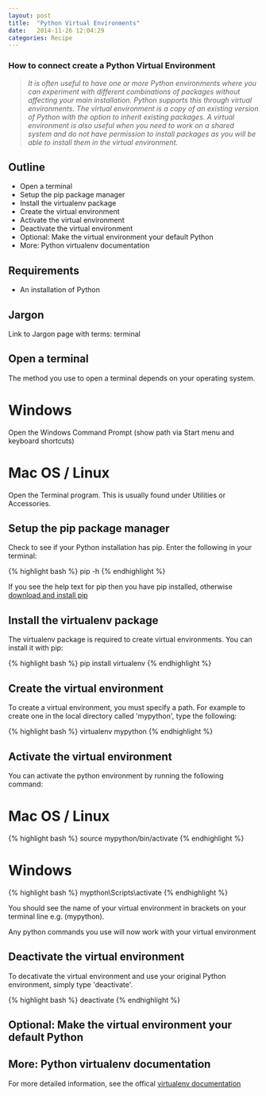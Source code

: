 ```yaml
---
layout: post
title:  "Python Virtual Environments"
date:   2014-11-26 12:04:29
categories: Recipe
---
```


### How to connect create a Python Virtual Environment

> *It is often useful to have one or more Python environments where you can experiment with different combinations of packages without affecting your main installation. Python supports this through virtual environments. The virtual environment is a copy of an existing version of Python with the option to inherit existing packages. A virtual environment is also useful when you need to work on a shared system and do not have permission to install packages as you will be able to install them in the virtual environment.* 

## Outline 

* Open a terminal 
* Setup the pip package manager
* Install the virtualenv package
* Create the virtual environment
* Activate the virtual environment
* Deactivate the virtual environment
* Optional: Make the virtual environment your default Python
* More: Python virtualenv documentation

## Requirements

* An installation of Python

## Jargon

Link to Jargon page with terms: terminal 

## Open a terminal 

The method you use to open a terminal depends on your operating system.

# Windows

Open the Windows Command Prompt (show path via Start menu and keyboard shortcuts)

# Mac OS / Linux

Open the Terminal program. This is usually found under Utilities or Accessories.

## Setup the pip package manager

Check to see if your Python installation has pip. Enter the following in your terminal:

{% highlight bash %}
pip -h
{% endhighlight %}

If you see the help text for pip then you have pip installed, otherwise [download and install pip](https://pip.pypa.io/en/latest/installing.html)

## Install the virtualenv package 

The virtualenv package is required to create virtual environments. You can install it with pip:

{% highlight bash %}
pip install virtualenv
{% endhighlight %}

## Create the virtual environment 

To create a virtual environment, you must specify a path. For example to create one in the local directory called 'mypython', type the following:

{% highlight bash %}
virtualenv mypython
{% endhighlight %}

## Activate the virtual environment

You can activate the python environment by running the following command:

# Mac OS / Linux

{% highlight bash %}
source mypython/bin/activate
{% endhighlight %}

# Windows

{% highlight bash %}
mypthon\Scripts\activate
{% endhighlight %}

You should see the name of your virtual environment in brackets on your terminal line e.g. (mypython).

Any python commands you use will now work with your virtual environment

## Deactivate the virtual environment

To decativate the virtual environment and use your original Python environment, simply type 'deactivate'.

{% highlight bash %}
deactivate
{% endhighlight %}

## Optional: Make the virtual environment your default Python



## More: Python virtualenv documentation

For more detailed information, see the offical [virtualenv documentation](http://virtualenv.readthedocs.org/en/latest/virtualenv.html)
